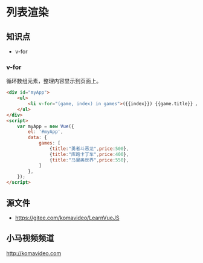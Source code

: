 列表渲染
=========

## 知识点

* v-for

### v-for

循环数组元素，整理内容显示到页面上。

~~~html
<div id="myApp">
    <ul>
        <li v-for="(game, index) in games">({{index}}) {{game.title}} / 售价：{{game.price}}元</li>
    </ul>
</div>
<script>
    var myApp = new Vue({
        el: '#myApp', 
        data: {
            games: [
                {title:"勇者斗恶龙",price:500},
                {title:"库跑卡丁车",price:400},
                {title:"马里奥世界",price:550},
            ]
        },
    });
</script>
~~~

## 源文件

* https://gitee.com/komavideo/LearnVueJS

## 小马视频频道

http://komavideo.com
